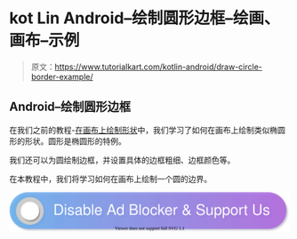 # kot Lin Android–绘制圆形边框–绘画、画布–示例

> 原文：<https://www.tutorialkart.com/kotlin-android/draw-circle-border-example/>

## Android–绘制圆形边框

在我们之前的教程-[在画布上绘制形状](https://www.tutorialkart.com/kotlin-android/draw-shape-to-canvas-example/)中，我们学习了如何在画布上绘制类似椭圆形的形状。圆形是椭圆形的特例。

我们还可以为圆绘制边框，并设置具体的边框粗细、边框颜色等。

在本教程中，我们将学习如何在画布上绘制一个圆的边界。

[![](img/925da31b32d6bc3827932f6c8afb11bb.png)](https://www.tutorialkart.com/)